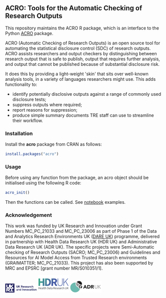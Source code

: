 ## ACRO: Tools for the Automatic Checking of Research Outputs

This repository maintains the ACRO R package, which is an interface to the
Python [ACRO](https://github.com/AI-SDC/ACRO) package.

ACRO (Automatic Checking of Research Outputs) is an open source
tool for automating the statistical disclosure control (SDC) of research
outputs. ACRO assists researchers and output checkers by distinguishing between
research output that is safe to publish, output that requires further analysis,
and output that cannot be published because of substantial disclosure risk.

It does this by providing a light-weight 'skin' that sits over well-known
analysis tools, in a variety of languages researchers might use. This adds
functionality to:

*   identify potentially disclosive outputs against a range of commonly used
    disclosure tests;
*   suppress outputs where required;
*   report reasons for suppression;
*   produce simple summary documents TRE staff can use to streamline their
    workflow.

### Installation

Install the **acro** package from CRAN as follows:

``` r
install.packages("acro")
```

### Usage

Before using any function from the package, an acro object should be
initialised using the following R code:

``` r
acro_init()
```

Then the functions can be called. See [notebook](example-notebook.Rmd) examples.

### Acknowledgement

This work was funded by UK Research and Innovation under Grant Numbers
MC_PC_21033 and MC_PC_23006 as part of Phase 1 of the Data and Analytics
Research Environments UK ([DARE UK](https://dareuk.org.uk/)) programme,
delivered in partnership with Health Data Research UK (HDR UK) and
Administrative Data Research UK (ADR UK). The specific projects were
Semi-Automatic checking of Research Outputs (SACRO; MC_PC_23006) and Guidelines
and Resources for AI Model Access from Trusted Research environments
(GRAIMATTER; MC_PC_21033). This project has also been supported by MRC and
EPSRC [grant number MR/S010351/1].

<img src="inst/Images/UK_Research_and_Innovation_logo.svg" alt="Alt Text" width="20%"> <img src="inst/Images/health-data-research-uk-hdr-uk-logo-vector.png" alt="Alt Text" width="20%"> <img src="inst/Images/logo_print.png" alt="Alt Text" width="20%">
